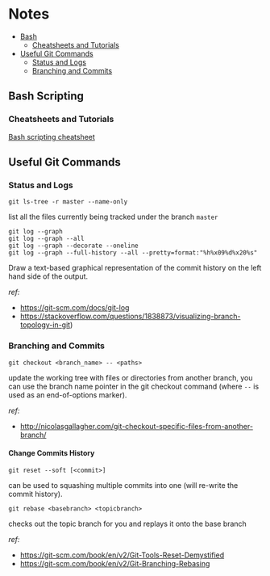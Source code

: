 # Notes

- [Bash](#bash-scripting)
  - [Cheatsheets and Tutorials](#cheatsheets-and-tutorials)
- [Useful Git Commands](#useful-git-commands)
  - [Status and Logs](#status-and-logs)
  - [Branching and Commits](#branching-and-commits)
  
## Bash Scripting
### Cheatsheets and Tutorials
[Bash scripting cheatsheet](https://devhints.io/bash)

## Useful Git Commands
### Status and Logs
```
git ls-tree -r master --name-only
```
list all the files currently being tracked under the branch `master`

```
git log --graph
git log --graph --all
git log --graph --decorate --oneline
git log --graph --full-history --all --pretty=format:"%h%x09%d%x20%s"
```
Draw a text-based graphical representation of the commit history on the left hand side of the output. 

*ref:*
* https://git-scm.com/docs/git-log 
* https://stackoverflow.com/questions/1838873/visualizing-branch-topology-in-git)

### Branching and Commits
```
git checkout <branch_name> -- <paths>
```
update the working tree with files or directories from another branch, you can use the branch name pointer in the git checkout command (where `--` is used as an end-of-options marker).

*ref:* 
* http://nicolasgallagher.com/git-checkout-specific-files-from-another-branch/

#### Change Commits History
```
git reset --soft [<commit>]
``` 
can be used to squashing multiple commits into one (will re-write the commit history). 

```
git rebase <basebranch> <topicbranch>
```
checks out the topic branch for you and replays it onto the base branch

*ref:*
* https://git-scm.com/book/en/v2/Git-Tools-Reset-Demystified
* https://git-scm.com/book/en/v2/Git-Branching-Rebasing
